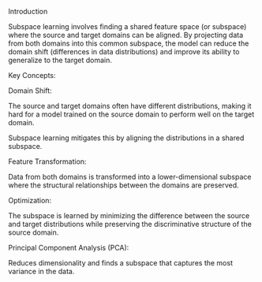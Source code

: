 Introduction

Subspace learning involves finding a shared feature space (or subspace) where the source and target domains can be aligned. By projecting data from both domains into this common subspace, the model can reduce the domain shift (differences in data distributions) and improve its ability to generalize to the target domain.

Key Concepts:

Domain Shift:

The source and target domains often have different distributions, making it hard for a model trained on the source domain to perform well on the target domain.

Subspace learning mitigates this by aligning the distributions in a shared subspace.

Feature Transformation:

Data from both domains is transformed into a lower-dimensional subspace where the structural relationships between the domains are preserved.

Optimization:

The subspace is learned by minimizing the difference between the source and target distributions while preserving the discriminative structure of the source domain.

Principal Component Analysis (PCA):

Reduces dimensionality and finds a subspace that captures the most variance in the data.
